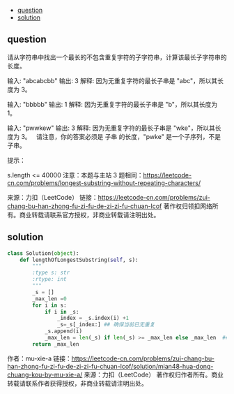 
<!-- TOC -->

- [question](#question)
- [solution](#solution)

<!-- /TOC -->

## question
请从字符串中找出一个最长的不包含重复字符的子字符串，计算该最长子字符串的长度。



输入: "abcabcbb"
输出: 3 
解释: 因为无重复字符的最长子串是 "abc"，所以其长度为 3。

输入: "bbbbb"
输出: 1
解释: 因为无重复字符的最长子串是 "b"，所以其长度为 1。


输入: "pwwkew"
输出: 3
解释: 因为无重复字符的最长子串是 "wke"，所以其长度为 3。
     请注意，你的答案必须是 子串 的长度，"pwke" 是一个子序列，不是子串。
 

提示：

s.length <= 40000
注意：本题与主站 3 题相同：https://leetcode-cn.com/problems/longest-substring-without-repeating-characters/

来源：力扣（LeetCode）
链接：https://leetcode-cn.com/problems/zui-chang-bu-han-zhong-fu-zi-fu-de-zi-zi-fu-chuan-lcof
著作权归领扣网络所有。商业转载请联系官方授权，非商业转载请注明出处。

## solution

```py
class Solution(object):
    def lengthOfLongestSubstring(self, s):
        """
        :type s: str
        :rtype: int
        """
        _s = []
        _max_len =0
        for i in s:
            if i in _s:
                _index = _s.index(i) +1 
                _s=_s[_index:] ## 确保当前已无重复
            _s.append(i)
            _max_len = len(_s) if len(_s) >= _max_len else _max_len  ##每次都比较
        return _max_len
```

作者：mu-xie-a
链接：https://leetcode-cn.com/problems/zui-chang-bu-han-zhong-fu-zi-fu-de-zi-zi-fu-chuan-lcof/solution/mian48-hua-dong-chuang-kou-by-mu-xie-a/
来源：力扣（LeetCode）
著作权归作者所有。商业转载请联系作者获得授权，非商业转载请注明出处。
